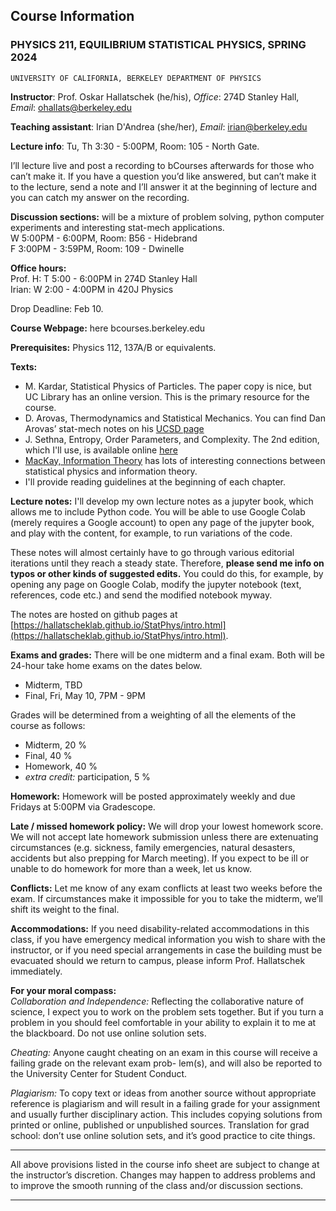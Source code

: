 ## Course Information

### PHYSICS 211, EQUILIBRIUM STATISTICAL PHYSICS, SPRING 2024

```
UNIVERSITY OF CALIFORNIA, BERKELEY DEPARTMENT OF PHYSICS
```
**Instructor**: Prof. Oskar Hallatschek (he/his), *Office*: 274D Stanley Hall, *Email*: ohallats@berkeley.edu

**Teaching assistant**: Irian D'Andrea (she/her), *Email*: irian@berkeley.edu 

**Lecture info**: Tu, Th 3:30 - 5:00PM, Room: 105 - North Gate. 

I’ll lecture live and post a recording to bCourses afterwards for those who can’t make it. If you have a question you’d like answered, but can’t make it to the lecture, send a note and I’ll answer it at the beginning of lecture and you can catch my answer on the recording.

**Discussion sections:** will be a mixture of problem solving, python computer experiments and interesting stat-mech applications.\
W 5:00PM - 6:00PM, Room: B56 - Hidebrand \
F 3:00PM - 3:59PM, Room: 109 - Dwinelle

**Office hours:** \
Prof. H: T 5:00 - 6:00PM in 274D Stanley Hall\
Irian: W 2:00 - 4:00PM in 420J Physics

Drop Deadline: Feb 10.

**Course Webpage:** here bcourses.berkeley.edu

**Prerequisites:** Physics 112, 137A/B or equivalents.

**Texts:**

- M. Kardar, Statistical Physics of Particles. The paper copy is nice, but UC Library has an online version. This is the primary resource for the course.
- D. Arovas, Thermodynamics and Statistical Mechanics. You can find Dan Arovas’ stat-mech notes on his [UCSD page](https://www.google.com/url?sa=t&rct=j&q=&esrc=s&source=web&cd=&cad=rja&uact=8&ved=2ahUKEwjo4KDQsOKDAxXNSDABHbPdArgQFnoECBEQAQ&url=https%3A%2F%2Fcourses.physics.ucsd.edu%2F2010%2FSpring%2Fphysics210a%2FLECTURES%2F210_COURSE.pdf&usg=AOvVaw0R9iSEgaPJOCgsJF7sWy-m&opi=89978449)
- J. Sethna, Entropy, Order Parameters, and Complexity. The 2nd edition, which I'll use, is available online [here](https://sethna.lassp.cornell.edu/StatMech/)
- [MacKay, Information Theory](https://www.google.com/url?sa=t&rct=j&q=&esrc=s&source=web&cd=&cad=rja&uact=8&ved=2ahUKEwi2mNTQhdeDAxWaRzABHTfNAEAQFnoECA8QAQ&url=https%3A%2F%2Fwww.inference.org.uk%2Fitprnn%2Fbook.pdf&usg=AOvVaw2U9u5mdeY0yzjLEbxfO3LW&opi=89978449) has lots of interesting connections between statistical physics and information theory. 
- I'll provide reading guidelines at the beginning of each chapter. 

**Lecture notes:** I'll develop my own lecture notes as a jupyter book, which allows me to include Python code. You will be able to use Google Colab (merely requires a Google account) to open any page of the jupyter book, and play with the content, for example, to run variations of the code. 

These notes will almost certainly have to go through various editorial iterations until they reach a steady state. Therefore, **please send me info on typos or other kinds of suggested edits.** You could do this, for example, by opening any page on Google Colab, modify the jupyter notebook (text, references, code etc.) and send the modified notebook myway.

The notes are hosted on github pages at [https://hallatscheklab.github.io/StatPhys/intro.html](https://hallatscheklab.github.io/StatPhys/intro.html).

**Exams and grades:** There will be one midterm and a final exam. Both will be 24-hour take home exams on the dates
below.
- Midterm, TBD 
- Final, Fri, May 10, 7PM - 9PM

Grades will be determined from a weighting of all the elements of the course as follows:

- Midterm, 20 %
- Final, 40 %
- Homework, 40 %
- *extra credit:* participation, 5 %

**Homework:** Homework will be posted approximately weekly and due Fridays at 5:00PM via Gradescope.

**Late / missed homework policy:** We will drop your lowest homework score. We will not accept late homework submission unless there are extenuating circumstances (e.g. sickness, family emergencies, natural desasters, accidents but also prepping for March meeting). If you expect to be ill or unable to do homework for more than a week, let us know.

**Conflicts:** Let me know of any exam conflicts at least two weeks before the exam. If circumstances make it impossible
for you to take the midterm, we’ll shift its weight to the final.

**Accommodations:** If you need disability-related accommodations in this class, if you have emergency medical information you wish to share with the instructor, or if you need special arrangements in case the building must be evacuated
should we return to campus, please inform Prof. Hallatschek immediately.

**For your moral compass:** \
*Collaboration and Independence:* Reflecting the collaborative nature of science, I expect you to work on the problem
sets together. But if you turn a problem in you should feel comfortable in your ability to explain it to me at the blackboard.
Do not use online solution sets.

*Cheating:* Anyone caught cheating on an exam in this course will receive a failing grade on the relevant exam prob-
lem(s), and will also be reported to the University Center for Student Conduct.

*Plagiarism:* To copy text or ideas from another source without appropriate reference is plagiarism and will result in a failing grade for your assignment and usually further disciplinary action. This includes copying solutions from printed
or online, published or unpublished sources. Translation for grad school: don’t use online solution sets, and it’s good practice to cite things.


-----------

All above provisions listed in the course info sheet are subject to change at the instructor’s discretion. Changes may
happen to address problems and to improve the smooth running of the class and/or discussion sections.

------------

